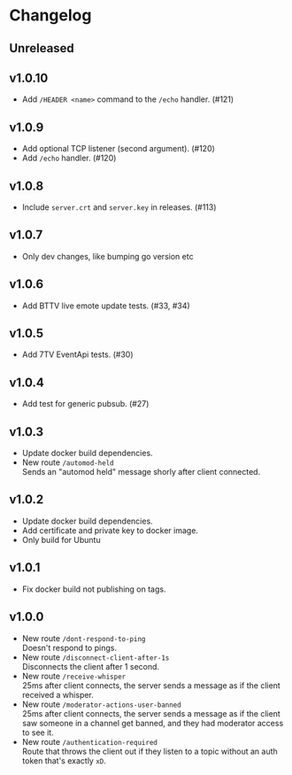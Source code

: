 # Changelog

## Unreleased

## v1.0.10

- Add `/HEADER <name>` command to the `/echo` handler. (#121)

## v1.0.9

- Add optional TCP listener (second argument). (#120)
- Add `/echo` handler. (#120)

## v1.0.8

- Include `server.crt` and `server.key` in releases. (#113)

## v1.0.7

- Only dev changes, like bumping go version etc

## v1.0.6

- Add BTTV live emote update tests. (#33, #34)

## v1.0.5

- Add 7TV EventApi tests. (#30)

## v1.0.4

- Add test for generic pubsub. (#27)

## v1.0.3

- Update docker build dependencies.
- New route `/automod-held`  
  Sends an "automod held" message shorly after client connected.

## v1.0.2

- Update docker build dependencies.
- Add certificate and private key to docker image.
- Only build for Ubuntu

## v1.0.1

- Fix docker build not publishing on tags.

## v1.0.0

- New route `/dont-respond-to-ping`  
  Doesn't respond to pings.
- New route `/disconnect-client-after-1s`  
  Disconnects the client after 1 second.
- New route `/receive-whisper`  
  25ms after client connects, the server sends a message as if the client received a whisper.
- New route `/moderator-actions-user-banned`  
  25ms after client connects, the server sends a message as if the client saw someone in a channel get banned, and they had moderator access to see it.
- New route `/authentication-required`  
  Route that throws the client out if they listen to a topic without an auth token that's exactly `xD`.
